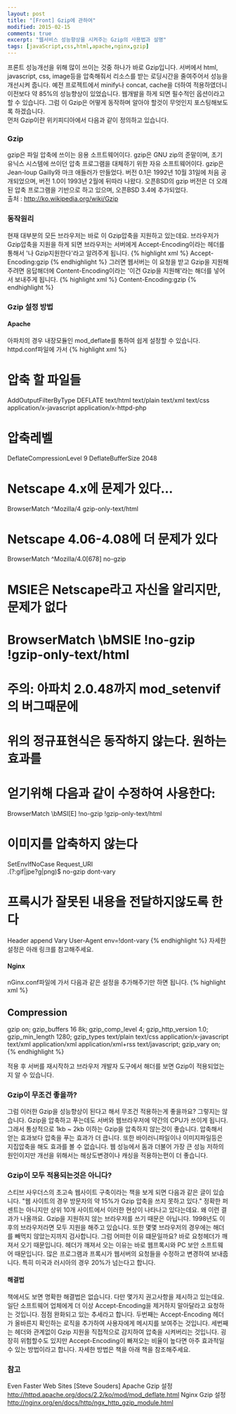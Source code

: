 ```yaml
---
layout: post
title: "[Front] Gzip에 관하여"
modified: 2015-02-15
comments: true
excerpt: "웹서비스 성능향상을 시켜주는 Gzip의 사용법과 설명"
tags: [javaScript,css,html,apache,nginx,gzip]
---
```

프론트 성능개선을 위해 많이 쓰이는 것중 하나가 바로 Gzip입니다. 서버에서 html, javascript, css, image등을 압축해줘서 리소스를 받는 로딩시간을 줄여주어서 성능을 개선시켜 줍니다. 예전 프로젝트에서 minify나 concat, cache을 더하여 적용하였더니 이전보다 약 85%의 성능향상이 있었습니다. 웹개발을 하게 되면 필수적인 옵션이라고 할 수 있습니다. 그럼 이 Gzip은 어떻게 동작하며 알아야 할것이 무엇인지 포스팅해보도록 하겠습니다. <br/>
먼저 Gzip이란 위키피디아에서 다음과 같이 정의하고 있습니다.

### Gzip
gzip은 파일 압축에 쓰이는 응용 소프트웨어이다. gzip은 GNU zip의 준말이며, 초기 유닉스 시스템에 쓰이던 압축 프로그램을 대체하기 위한 자유 소프트웨어이다. gzip은 Jean-loup Gailly와 마크 애들러가 만들었다. 버전 0.1은 1992년 10월 31일에 처음 공개되었으며, 버전 1.0이 1993년 2월에 뒤따라 나왔다. 오픈BSD의 gzip 버전은 더 오래된 압축 프로그램을 기반으로 하고 있으며, 오픈BSD 3.4에 추가되었다. <br/>
출처 : http://ko.wikipedia.org/wiki/Gzip

### 동작원리
현재 대부분의 모든 브라우저는 바로 이 Gzip압축을 지원하고 있는데요. 브라우저가 Gzip압축을 지원을 하게 되면 브라우저는 서버에게 Accept-Encoding이라는 헤더를 통해서 '나 Gzip지원한다'라고 알려주게 됩니다.
{% highlight xml %}
Accept-Encoding:gzip
{% endhighlight %}
그러면 웹서버는 이 요청을 받고 Gzip을 지원해주려면 응답해더에 Content-Encoding이라는 '이건 Gzip을 지원해'라는 해더를 넣어서 보내주게 됩니다.
{% highlight xml %}
Content-Encoding:gzip 
{% endhighlight %}

### Gzip 설정 방법 

#### Apache
아파치의 경우 내장모듈인 mod_deflate를 통하여 쉽게 설정할 수 있습니다.
httpd.conf파일에 가서 
{% highlight xml %}
<IfModule deflate_module>
# 압축 할 파일들 
AddOutputFilterByType DEFLATE text/html text/plain text/xml text/css application/x-javascript application/x-httpd-php 
 
# 압축레벨
DeflateCompressionLevel 9 
DeflateBufferSize 2048

# Netscape 4.x에 문제가 있다...
BrowserMatch ^Mozilla/4 gzip-only-text/html

# Netscape 4.06-4.08에 더 문제가 있다
BrowserMatch ^Mozilla/4\.0[678] no-gzip

# MSIE은 Netscape라고 자신을 알리지만, 문제가 없다
# BrowserMatch \bMSIE !no-gzip !gzip-only-text/html

# 주의: 아파치 2.0.48까지 mod_setenvif의 버그때문에
# 위의 정규표현식은 동작하지 않는다. 원하는 효과를
# 얻기위해 다음과 같이 수정하여 사용한다:
BrowserMatch \bMSI[E] !no-gzip !gzip-only-text/html

# 이미지를 압축하지 않는다
SetEnvIfNoCase Request_URI \
\.(?:gif|jpe?g|png)$ no-gzip dont-vary

# 프록시가 잘못된 내용을 전달하지않도록 한다
Header append Vary User-Agent env=!dont-vary 
</ifModule>
{% endhighlight %}
자세한 설정은 아래 링크를 참고해주세요.

#### Nginx
nGinx.conf파일에 가서 다음과 같은 설정을 추가해주기만 하면 됩니다.
{% highlight xml %}
## Compression
gzip              on;
gzip_buffers      16 8k;
gzip_comp_level   4;
gzip_http_version 1.0;
gzip_min_length   1280;
gzip_types        text/plain text/css application/x-javascript text/xml application/xml application/xml+rss text/javascript;
gzip_vary         on;
{% endhighlight %}

적용 후 서버를 재시작하고 브라우저 개발자 도구에서 해더를 보면 Gzip이 적용되었는지 알 수 있습니다. 


### Gzip이 무조건 좋을까?
그럼 이러한 Gzip을 성능향상이 된다고 해서 무조건 적용하는게 좋을까요? 그렇지는 않습니다. Gzip을 압축하고 푸는데도 서버와 웹브라우저에 약간의 CPU가 쓰이게 됩니다. 그래서 통상적으로 1kb ~ 2kb 이하는 Gzip을 압축하지 않는것이 좋습니다. 압축해서 얻는 효과보다 압축을 푸는 효과가 더 큽니다. 또한 바이러니파일이나 이미지파일등은 지집압축을 해도 효과를 볼 수 없습니다. 웹 성능에서 돔과 더불어 가장 큰 성능 저하의 원인이지만 개선을 위해서는 해상도변경이나 캐싱을 적용하는편이 더 좋습니다.

### Gzip이 모두 적용되는것은 아니다?
스티브 사우더스의 초고속 웹사이트 구축이라는 책을 보게 되면 다음과 같은 글이 있습니다. "웹 사이트의 경우 방문자의 약 15%가 Gzip 압축을 쓰지 못하고 있다." 정확한 퍼센트는 아니지만 상위 10개 사이트에서 이러한 현상이 나타나고 있다는데요. 왜 이런 결과가 나올까요. Gzip을 지원하지 않는 브라우저를 쓰기 때문은 아닙니다. 1998년도 이후의 브라우저라면 모두 지원을 해주고 있습니다. 또한 몇몇 브라우저의 경우에는 해더를 빼먹지 않았는지까지 검사합니다. 그럼 어떠한 이유 떄문일까요? 바로 요청헤더가 깨져서 오기 때문입니다. 헤더가 깨져서 오는 이유는 바로 웹프록시와 PC 보안 소프트웨어 때문입니다. 많은 프로그램과 프록시가 웹서버의 요청들을 수정하고 변경하여 보내줍니다. 특히 미국과 러시아의 경우 20%가 넘는다고 합니다.

#### 해결법
책에서도 보면 명확한 해결법은 없습니다. 다만 몇가지 권고사항을 제시하고 있는데요. 일단 소프트웨어 업체에게 더 이상 Accept-Encoding을 제거하지 말아달라고 요청하는 것입니다. 점점 완화되고 있는 추세라고 합니다. 두번째는 Accept-Encoding 헤더가 올바른지 확인하는 로직을 추가하여 사용자에게 메시지를 보여주는 것입니다. 세번째는 헤더와 관계없이 Gzip 지원을 직접적으로 감지하여 압축을 시켜버리는 것입니다. 굉장히 위험할수도 있지만 Accept-Encoding이 빠져오는 비율이 높다면 아주 효과적일 수 있는 방법이라고 합니다. 자세한 방법은 책을 아래 책을 참조해주세요.

### 참고
Even Faster Web Sites [Steve Souders]
Apache Gzip 설정  http://httpd.apache.org/docs/2.2/ko/mod/mod_deflate.html
Nginx Gzip  설정 http://nginx.org/en/docs/http/ngx_http_gzip_module.html


